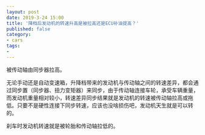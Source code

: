 ```yaml
---
layout: post
date: 2019-3-24 15:00
title: '降档后发动机的转速升高是被拉高还是ECU补油提高？'
published: false
category:
- cars
tags:
- 
---
```

被传动轴由同步器拉高。

无论手动还是自动变速箱，升降档带来的发动机与传动轴之间的转速差异，都会通过同步置（同步器、扭力变矩器）来同步，由于传动轴连接车轮，承受车辆重量，而发动机重量相对较小，转速差异同步结果就是发动机的转速被传动轴拉高或拖低。只要不是硬性连接下同步转速，应该也没啥损伤吧，发动机天生就是可以转的。

刹车时发动机转速就是被轮胎和传动轴拉低的。